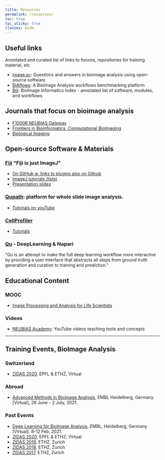 ```yaml
---
title: Resources
permalink: /resources/
toc: true
toc_sticky: true
classes: wide
---
```


## Useful links
Annotated and curated list of links to forums, repositories for training material, etc

- [image.sc](https://forum.image.sc/): Questions and answers in bioimage analysis using open-source software
- [BIAflows](https://biaflows.neubias.org/#/): A BioImage Analysis workflows benchmarking platform
- [Biii](http://biii.eu/): BioImage Informatics Index - annotated list of software, modules, and workflows

## Journals that focus on bioimage analysis
- [F1000R NEUBIAS Gateway](https://f1000research.com/NEUBIAS)
- [Frontiers in Bioinformatics, Computational BioImaging](https://www.frontiersin.org/journals/bioinformatics/sections/computational-bioimaging)
- [Biological Imaging](https://www.frontiersin.org/journals/bioinformatics/sections/computational-bioimaging)

## Open-source Software & Materials

### [Fiji](https://fiji.sc) "Fiji is just ImageJ"
- [On GitHub w. links to plugins also on Github](https://github.com/fiji)
- [ImageJ tutorials (lists)](https://imagej.net/Tutorials)
- [Presentation slides](http://imagej.github.io/presentations/fiji-introduction/#/)


### [Qupath](https://qupath.github.io/): platform for whole slide image analysis.
- [Tutorials on youTube](https://www.youtube.com/channel/UCk5fn7cjMZFsQKKdy-YWOFQ) 

### [CellProfiler](https://cellprofiler.org/)
- [Tutorials](https://cellprofiler.org/tutorials)

### [Qu](https://github.com/aarpon/qu) - DeepLearning & Napari
"Qu is an attempt to make the full deep learning workflow more interactive by providing a user interface that abstracts all steps from ground truth generation and curation to training and prediction."


## Educational Content

### MOOC
  - [Image Processing and Analysis for Life Scientists](https://courseware.epfl.ch/courses/course-v1:EPFL+IPA4LS+2019_t3/about)

### Videos
 - [NEUBIAS Academy](https://www.youtube.com/c/NEUBIAS/videos): YouTube videos teaching tools and concepts 


---

## Training Events, BioImage Analysis
### Switzerland
- [ZIDAS 2020](https://2020.zidas.org/), EPFL & ETHZ, Virtual


### Abroad
- [Advanced Methods in Bioimage Analysis](https://www.embl.de/training/events/2021/BIA21-01/index.html), EMBL Heidelberg, Germany [Virtual], 28 June - 2 July, 2021.


### Past Events
- [Deep Learning for BioImage Analysis](https://www.embl.de/training/events/2021/MAC21-01/index.html), EMBL, Heidelberg, Germany [Virtual]. 8-12 Feb, 2021.
- [ZIDAS 2020](https://2020.zidas.org/), EPFL & ETHZ, Virtual
- [ZIDAS 2019](https://2019.zidas.org/), ETHZ, Zurich
- [ZIDAS 2018](https://2018.zidas.org/), ETHZ, Zurich
- [ZIDAS 2017](https://2017.zidas.org/), ETHZ, Zurich

